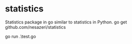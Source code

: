 # statistics
Statistics package in go similar to statistics in Python.
go get github.com/nesazeri/statistics

go run .\test.go